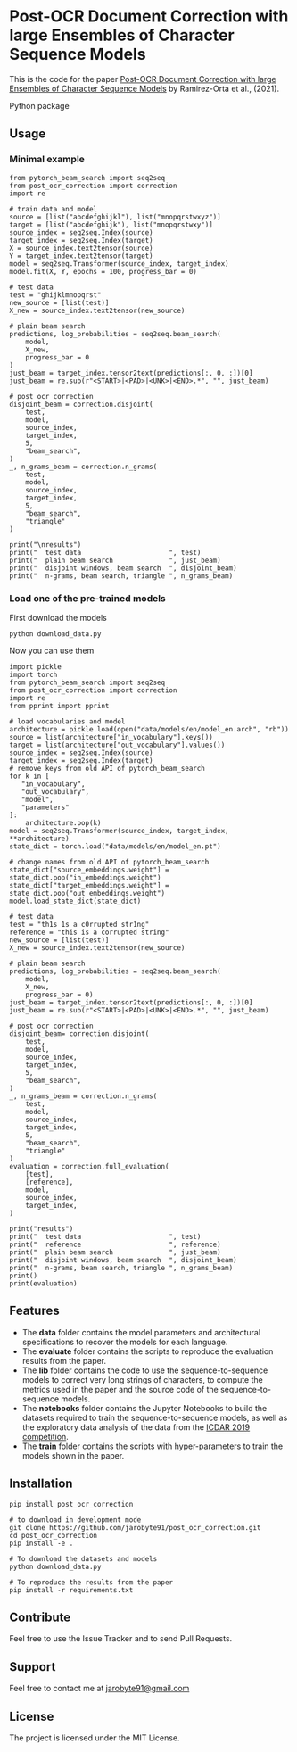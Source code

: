 # Post-OCR Document Correction with large Ensembles of Character Sequence Models

This is the code for the paper [Post-OCR Document Correction with large Ensembles of Character Sequence Models](https://arxiv.org/abs/2109.06264) by Ramirez-Orta et al., (2021).

Python package [](https://pypi.org/project/post-ocr-correction/)

## Usage

### Minimal example

    from pytorch_beam_search import seq2seq
    from post_ocr_correction import correction
    import re
    
    # train data and model
    source = [list("abcdefghijkl"), list("mnopqrstwxyz")]
    target = [list("abcdefghijk"), list("mnopqrstwxy")]
    source_index = seq2seq.Index(source)
    target_index = seq2seq.Index(target)
    X = source_index.text2tensor(source)
    Y = target_index.text2tensor(target)
    model = seq2seq.Transformer(source_index, target_index)
    model.fit(X, Y, epochs = 100, progress_bar = 0)
    
    # test data
    test = "ghijklmnopqrst"
    new_source = [list(test)]
    X_new = source_index.text2tensor(new_source)
    
    # plain beam search
    predictions, log_probabilities = seq2seq.beam_search(
        model, 
        X_new,
        progress_bar = 0
    )
    just_beam = target_index.tensor2text(predictions[:, 0, :])[0]
    just_beam = re.sub(r"<START>|<PAD>|<UNK>|<END>.*", "", just_beam)
    
    # post ocr correction
    disjoint_beam = correction.disjoint(
        test,
        model,
        source_index,
        target_index,
        5,
        "beam_search",
    )
    _, n_grams_beam = correction.n_grams(
        test,
        model,
        source_index,
        target_index,
        5,
        "beam_search",
        "triangle"
    )
    
    print("\nresults")
    print("  test data                      ", test)
    print("  plain beam search              ", just_beam)
    print("  disjoint windows, beam search  ", disjoint_beam)
    print("  n-grams, beam search, triangle ", n_grams_beam)

### Load one of the pre-trained models

First download the models
 
    python download_data.py

Now you can use them

    import pickle
    import torch
    from pytorch_beam_search import seq2seq
    from post_ocr_correction import correction
    import re
    from pprint import pprint
    
    # load vocabularies and model
    architecture = pickle.load(open("data/models/en/model_en.arch", "rb"))
    source = list(architecture["in_vocabulary"].keys())
    target = list(architecture["out_vocabulary"].values())
    source_index = seq2seq.Index(source)
    target_index = seq2seq.Index(target)
    # remove keys from old API of pytorch_beam_search
    for k in [
       "in_vocabulary",
       "out_vocabulary",
       "model",
       "parameters"
    ]:
        architecture.pop(k)
    model = seq2seq.Transformer(source_index, target_index, **architecture)
    state_dict = torch.load("data/models/en/model_en.pt")
    
    # change names from old API of pytorch_beam_search
    state_dict["source_embeddings.weight"] = state_dict.pop("in_embeddings.weight")
    state_dict["target_embeddings.weight"] = state_dict.pop("out_embeddings.weight")
    model.load_state_dict(state_dict)
    
    # test data
    test = "th1s 1s a c0rrupted str1ng"
    reference = "this is a corrupted string"
    new_source = [list(test)]
    X_new = source_index.text2tensor(new_source)
    
    # plain beam search
    predictions, log_probabilities = seq2seq.beam_search(
        model, 
        X_new,
        progress_bar = 0)
    just_beam = target_index.tensor2text(predictions[:, 0, :])[0]
    just_beam = re.sub(r"<START>|<PAD>|<UNK>|<END>.*", "", just_beam)
    
    # post ocr correction
    disjoint_beam= correction.disjoint(
        test,
        model,
        source_index,
        target_index,
        5,
        "beam_search",
    )
    _, n_grams_beam = correction.n_grams(
        test,
        model,
        source_index,
        target_index,
        5,
        "beam_search",
        "triangle"
    )
    evaluation = correction.full_evaluation(
        [test],
        [reference],
        model,
        source_index,
        target_index,
    )
    
    print("results")
    print("  test data                      ", test)
    print("  reference                      ", reference)
    print("  plain beam search              ", just_beam)
    print("  disjoint windows, beam search  ", disjoint_beam)
    print("  n-grams, beam search, triangle ", n_grams_beam)
    print()
    print(evaluation)

## Features

* The **data** folder contains the model parameters and architectural specifications to recover the models for each language.
* The **evaluate** folder contains the scripts to reproduce the evaluation results from the paper.
* The **lib** folder contains the code to use the sequence-to-sequence models to correct very long strings of characters, to compute the metrics used in the paper and the source code of the sequence-to-sequence models.
* The **notebooks** folder contains the Jupyter Notebooks to build the datasets required to train the sequence-to-sequence models, as well as the exploratory data analysis of the data from the [ICDAR 2019 competition](https://sites.google.com/view/icdar2019-postcorrectionocr).
* The **train** folder contains the scripts with hyper-parameters to train the models shown in the paper.

## Installation

    pip install post_ocr_correction
    
    # to download in development mode
    git clone https://github.com/jarobyte91/post_ocr_correction.git
    cd post_ocr_correction
    pip install -e .
    
    # To download the datasets and models
    python download_data.py
    
    # To reproduce the results from the paper
    pip install -r requirements.txt

## Contribute

Feel free to use the Issue Tracker and to send Pull Requests.

## Support

Feel free to contact me at jarobyte91@gmail.com

## License

The project is licensed under the MIT License.
